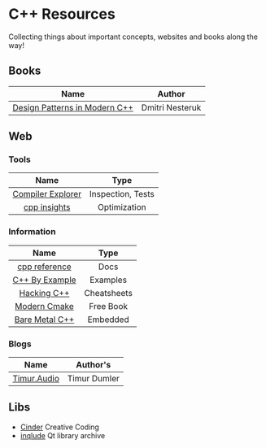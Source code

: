 # C++ Resources 

Collecting things about important concepts, websites and books along the way!

## Books

| **Name** | **Author** |
|:--------:|:----------:|
|[Design Patterns in Modern C++](https://link.springer.com/book/10.1007/978-1-4842-3603-1)| Dmitri Nesteruk |

## Web

### Tools

|                      **Name**                       |     **Type**      |
|:---------------------------------------------------:|:-----------------:|
| [Compiler Explorer](https://compiler-explorer.com/) | Inspection, Tests |
|       [cpp insights](https://cppinsights.io/)       |   Optimization    |

### Information

|                                         **Name**                                          |  **Type**   |
|:-----------------------------------------------------------------------------------------:|:-----------:|
|                      [cpp reference](https://en.cppreference.com/w/)                      |    Docs     |
|                        [C++ By Example](https://cppbyexample.com/)                        |  Examples   |
|                [Hacking C++](https://hackingcpp.com/cpp/cheat_sheets.html)                | Cheatsheets |
|                 [Modern Cmake](https://cliutils.gitlab.io/modern-cmake/)                  |  Free Book  |
|                     [Bare Metal C++](https://alex-robenko.gitbook.io)                     |  Embedded   |

### Blogs

|                   **Name**                    | **Author's** |
|:---------------------------------------------:|:------------:|
| [Timur.Audio](https://timur.audio/) | Timur Dumler |

## Libs
- [Cinder](https://github.com/cinder/Cinder) Creative Coding<br>
- [inqlude](https://inqlude.org/) Qt library archive<br>
